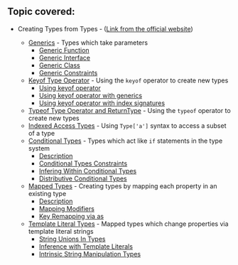 ## Topic covered:

-   Creating Types from Types - ([Link from the official website](https://www.typescriptlang.org/docs/handbook/2/types-from-types.html))

    -   [Generics](generics.ts) - Types which take parameters
        -   [Generic Function](generics.ts#L1)
        -   [Generic Interface](generics.ts#L41)
        -   [Generic Class](generics.ts#L51)
        -   [Generic Constraints](generics.ts#L75)
    -   [Keyof Type Operator](keyOfOperator.ts) - Using the `keyof` operator to create new types
        -   [Using keyof operator](keyOfOperator.ts#L1)
        -   [Using keyof operator with generics](keyOfOperator.ts#L18)
        -   [Using keyof operator with index signatures](keyOfOperator.ts#L37)
    -   [Typeof Type Operator and ReturnType](typeofOperator.ts) - Using the `typeof` operator to create new types
    -   [Indexed Access Types](indexedAccessTypes.ts) - Using `Type['a']` syntax to access a subset of a type
    -   [Conditional Types](conditionalTypes.ts) - Types which act like `if` statements in the type system
        -   [Description](conditionalTypes.ts#L1)
        -   [Conditional Types Constraints](conditionalTypes.ts#L29)
        -   [Infering Within Conditional Types](conditionalTypes.ts#L41)
        -   [Distributive Conditional Types](conditionalTypes.ts#L50)
    -   [Mapped Types](mappedTypes.ts) - Creating types by mapping each property in an existing type
        -   [Description](mappedTypes.ts#L1)
        -   [Mapping Modifiers](mappedTypes.ts#L20)
        -   [Key Remapping via as](mappedTypes.ts#L46)
    -   [Template Literal Types](templateLiteralTypes.ts) - Mapped types which change properties via template literal strings
        -   [String Unions In Types](templateLiteralTypes.ts#L1)
        -   [Inference with Template Literals](templateLiteralTypes.ts#L39)
        -   [Intrinsic String Manipulation Types](templateLiteralTypes.ts#L66)
